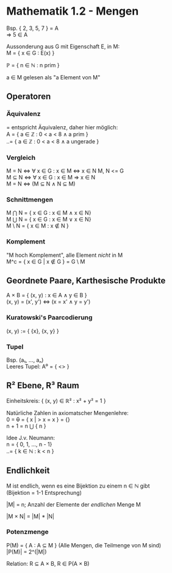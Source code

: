 # Mathematik 1.2 - Mengen

Bsp. { 2, 3, 5, 7 } = A  
=> 5 ∈ A

Aussonderung aus G mit Eigenschaft E, in M:  
M = { x ∈ G : E(x) }

ℙ = { n ∈ ℕ : n prim }

a ∈ M gelesen als "a Element von M"

## Operatoren

### Äqui­va­lenz
= entspricht Äqui­va­lenz, daher hier möglich:   
A = { a ∈ ℤ : 0 < a < 8 ∧ a prim }  
..= { a ∈ ℤ : 0 < a < 8 ∧ a ungerade }

### Vergleich
M = N  <=> ∀ x ∈ G : x ∈ M <=> x ∈ N  M, N <= G   
M ⊆ N <=> ∀ x ∈ G : x ∈ M => x ∈ N    
M = N <=> (M ⊆ N ∧ N ⊆ M)

### Schnittmengen
M ⋂ N = { x ∈ G : x ∈ M ∧ x ∈ N}  
M ⋃ N = { x ∈ G : x ∈ M ∨ x ∈ N}  
M \ N = { x ∈ M : x ∉ N }

### Komplement
"M hoch Komplement", alle Element *nicht* in M   
M^c = { x ∈ G | x ∉ G } = G \ M

## Geordnete Paare, Karthesische Produkte
A × B = { (x, y) : x ∈ A ∧ y ∈ B }  
(x, y) = (x', y') <=> (x = x' ∧ y = y')

### Kuratowski's Paarcodierung
(x, y) := { {x}, {x, y} }

### Tupel
Bsp. (a₁, ..., aₙ)   
Leeres Tupel: A⁰ = { <> }

## R² Ebene, R³ Raum
Einheitskreis: { (x, y) ∈ ℝ² : x² + y² = 1 }   

Natürliche Zahlen in axiomatscher Mengenlehre:  
0 = ~~0~~ = { x | > x = x } = {}  
n + 1 = n ⋃ { n }

Idee J.v. Neumann:  
n = { 0, 1, ..., n - 1}  
..= { k ∈ ℕ : k < n }


## Endlichkeit
M ist endlich, wenn es eine Bijektion zu einem n ∈ ℕ gibt   
(Bijektion = 1-1 Entsprechung)

|M| = n; Anzahl der Elemente der _endlichen_ Menge M

|M × N| = |M| * |N|

### Potenzmenge
P(M) = { A : A ⊆ M } (Alle Mengen, die Teilmenge von M sind)  
|P(M)| = 2^(|M|)

Relation: R ⊆ A × B, R ∈ P(A × B)
